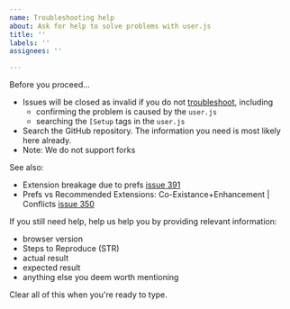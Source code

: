 ```yaml
---
name: Troubleshooting help
about: Ask for help to solve problems with user.js
title: ''
labels: ''
assignees: ''

---
```


Before you proceed...
  - Issues will be closed as invalid if you do not [troubleshoot](https://github.com/arkenfox/user.js/wiki/1.4-Troubleshooting), including
     - confirming the problem is caused by the `user.js`
     - searching the `[Setup` tags in the `user.js`
  - Search the GitHub repository. The information you need is most likely here already.
  - Note: We do not support forks

See also:
  - Extension breakage due to prefs [issue 391](https://github.com/arkenfox/user.js/issues/391)
  - Prefs vs Recommended Extensions: Co-Existance+Enhancement | Conflicts [issue 350](https://github.com/arkenfox/user.js/issues/350)

If you still need help, help us help you by providing relevant information:
  - browser version
  - Steps to Reproduce (STR)
  - actual result
  - expected result
  - anything else you deem worth mentioning

Clear all of this when you're ready to type.
